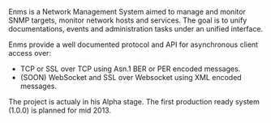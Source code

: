 Enms is a Network Management System aimed to manage and monitor SNMP targets,
monitor network hosts and services. The goal is to unify documentations, 
events and administration tasks under an unified interface.

Enms provide a well documented protocol and API for asynchronous
client access over:
- TCP or SSL over TCP using Asn.1 BER or PER encoded messages.
- (SOON) WebSocket and SSL over Websocket using XML encoded messages.

The project is actualy in his Alpha stage. The first production ready system
(1.0.0) is planned for mid 2013.
